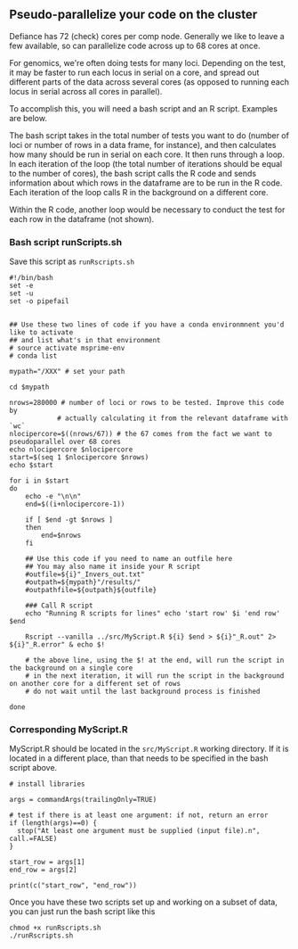 ## Pseudo-parallelize your code on the cluster

Defiance has 72 (check) cores per comp node. Generally we like to leave a few available, so can 
parallelize code across up to 68 cores at once.

For genomics, we're often doing tests for many loci. Depending on the test, it may
be faster to run each locus in serial on a core, and spread out different parts of the data
across several cores (as opposed to running each locus in serial across all cores 
in parallel).

To accomplish this, you will need a bash script and an R script. Examples are below.

The bash script takes in the total number of tests you want to do (number of loci or number of rows in a data frame, for instance), and then calculates how many should be run in serial on each core. It then runs through a loop. In each iteration of the loop (the total number of iterations should be equal to the number of cores), the bash script calls the R code and sends information about which rows in the dataframe are to be run in the R code. Each iteration of the loop calls R in the background on a different core.

Within the R code, another loop would be necessary to conduct the test for each row in the dataframe (not shown).

### Bash script runScripts.sh

Save this script as `runRscripts.sh`

```
#!/bin/bash
set -e
set -u
set -o pipefail


## Use these two lines of code if you have a conda environmnent you'd like to activate
## and list what's in that environment
# source activate msprime-env
# conda list

mypath="/XXX" # set your path

cd $mypath

nrows=280000 # number of loci or rows to be tested. Improve this code by
			# actually calculating it from the relevant dataframe with `wc`
nlocipercore=$((nrows/67)) # the 67 comes from the fact we want to pseudoparallel over 68 cores
echo nlocipercore $nlocipercore
start=$(seq 1 $nlocipercore $nrows)
echo $start

for i in $start
do
	echo -e "\n\n"
	end=$((i+nlocipercore-1))
	
	if [ $end -gt $nrows ]
	then
		end=$nrows
	fi
	
	## Use this code if you need to name an outfile here
	## You may also name it inside your R script
	#outfile=${i}"_Invers_out.txt"
	#outpath=${mypath}"/results/"
	#outpathfile=${outpath}${outfile}
	
	### Call R script
    echo "Running R scripts for lines" echo 'start row' $i 'end row' $end
    
    Rscript --vanilla ../src/MyScript.R ${i} $end > ${i}"_R.out" 2> ${i}"_R.error" & echo $!
    
    # the above line, using the $! at the end, will run the script in the background on a single core
    # in the next iteration, it will run the script in the background on another core for a different set of rows
	# do not wait until the last background process is finished
	
done
```

### Corresponding MyScript.R

MyScript.R should be located in the `src/MyScript.R` working directory. If it is located in a different place,
than that needs to be specified in the bash script above.

```
# install libraries

args = commandArgs(trailingOnly=TRUE)

# test if there is at least one argument: if not, return an error
if (length(args)==0) {
  stop("At least one argument must be supplied (input file).n", call.=FALSE)
} 

start_row = args[1]
end_row = args[2]

print(c("start_row", "end_row"))
```

Once you have these two scripts set up and working on a subset of data, 
you can just run the bash script like this

````
chmod +x runRscripts.sh
./runRscripts.sh
```` 
